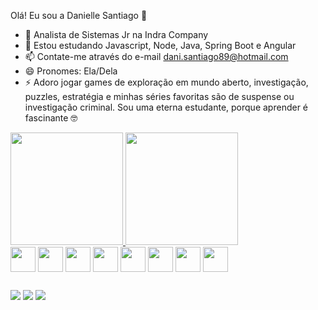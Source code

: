 Olá! Eu sou a Danielle Santiago 👋


- 🔭 Analista de Sistemas Jr na Indra Company
- 🌱 Estou estudando Javascript, Node, Java, Spring Boot e Angular
- 📫 Contate-me através do e-mail dani.santiago89@hotmail.com
- 😄 Pronomes: Ela/Dela
- ⚡ Adoro jogar games de exploração em mundo aberto, investigação, puzzles, estratégia e minhas séries favoritas são de suspense ou investigação criminal. Sou uma eterna estudante, porque aprender é fascinante 🤓

<div>
  <a href="https://github.com/DanielleSantiago">
  <img src="https://github-readme-stats.vercel.app/api?username=DanielleSantiago&amp;show_icons=true&amp;theme=dracula&amp;include_all_commits=true&amp;count_private=true" style="max-width: 100%;" height="180em">
  <img src=https://github-readme-stats.vercel.app/api/top-langs/?username=DanielleSantiago&amp;layout=compact&amp;langs_count=7&amp;theme=dracula&amp" style="max-width: 100%;" height="180em"></a>
</div>


<div style="display: inline_block">
  <img align="center" "height="30" width="40" src="https://cdn.jsdelivr.net/gh/devicons/devicon/icons/angularjs/angularjs-original.svg"/>
  <img align="center" "height="30" width="40" src="https://cdn.jsdelivr.net/gh/devicons/devicon/icons/javascript/javascript-original.svg"/>
  <img align="center" "height="30" width="40" src="https://cdn.jsdelivr.net/gh/devicons/devicon/icons/typescript/typescript-original.svg"/>                                         <img align="center" "height="30" width="40" src="https://cdn.jsdelivr.net/gh/devicons/devicon/icons/html5/html5-original.svg"/>                                         
  <img align="center" "height="30" width="40" src="https://cdn.jsdelivr.net/gh/devicons/devicon/icons/css3/css3-original.svg"/>                                                     <img align="center" "height="30" width="40" src="https://cdn.jsdelivr.net/gh/devicons/devicon/icons/python/python-original.svg"/>
  <img align="center" "height="30" width="40" src="https://cdn.jsdelivr.net/gh/devicons/devicon/icons/nodejs/nodejs-original.svg"/>
  <img align="center" "height="30" width="40" src="https://cdn.jsdelivr.net/gh/devicons/devicon/icons/java/java-original.svg"/>
</div>
 
 ##                                                                                                                          
<div> 
  <a href="https://instagram.com/dany_sants2" target="_blank"><img src="https://img.shields.io/badge/-Instagram-%23E4405F?style=for-the-badge&amp;logo=instagram&amp;logoColor=white" style="max-width: 100%;"></a>
  <a href="mailto:dani.santiago89@hotmail.com"><img src="https://img.shields.io/badge/Microsoft_Outlook-0078D4?style=for-the-badge&logo=microsoft-outlook&logoColor=white" style="max-width: 100%;"></a>
  <a href="https://www.linkedin.com/in/danielle-santiago-a20318207/"><img src=https://img.shields.io/badge/-LinkedIn-%230077B5?style=for-the-badge&amp;logo=linkedin&amp;logoColor=white" style="max-width: 100%;"></a> 
  
